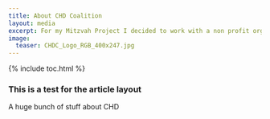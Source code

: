 ```yaml
---
title: About CHD Coalition
layout: media
excerpt: For my Mitzvah Project I decided to work with a non profit organization called the CHD Coalition. Here you can learn all about the CHD Coalition and their mission!
image:
  teaser: CHDC_Logo_RGB_400x247.jpg
---
```


{% include toc.html %}

<h3>This is a test for the article layout</h3>

A huge bunch of stuff about CHD 